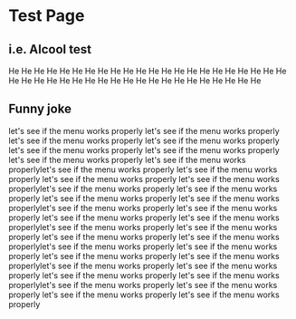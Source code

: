 # Test Page

## i.e. Alcool test
He He He
He He He
He He He
He He He
He He He
He He He
He He He
He He He
He He He
He He He
He He He
He He He
He He He
He He He

## Funny joke
let's see if the menu works properly
let's see if the menu works properly
let's see if the menu works properly
let's see if the menu works properly
let's see if the menu works properly
let's see if the menu works properly
let's see if the menu works properly
let's see if the menu works properlylet's see if the menu works properly
let's see if the menu works properly
let's see if the menu works properly
let's see if the menu works properlylet's see if the menu works properly
let's see if the menu works properly
let's see if the menu works properly
let's see if the menu works properlylet's see if the menu works properly
let's see if the menu works properly
let's see if the menu works properly
let's see if the menu works properlylet's see if the menu works properly
let's see if the menu works properly
let's see if the menu works properly
let's see if the menu works properlylet's see if the menu works properly
let's see if the menu works properly
let's see if the menu works properly
let's see if the menu works properlylet's see if the menu works properly
let's see if the menu works properly
let's see if the menu works properly
let's see if the menu works properlylet's see if the menu works properly
let's see if the menu works properly
let's see if the menu works properly
let's see if the menu works properly